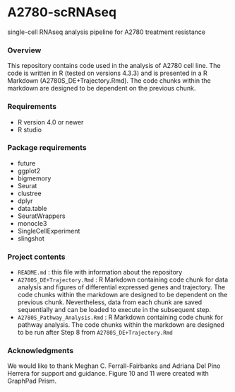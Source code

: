 # A2780-scRNAseq
single-cell RNAseq analysis pipeline for A2780 treatment resistance

### Overview 
This repository contains code used in the analysis of A2780 cell line. The code is written in R (tested on versions 4.3.3) and is presented in a R Markdown (A2780S_DE+Trajectory.Rmd). The code chunks within the markdown are designed to be dependent on the previous chunk. 

### Requirements 
 - R version 4.0 or newer
 - R studio
 
### Package requirements 
 - future
 - ggplot2
 - bigmemory
 - Seurat
 - clustree
 - dplyr
 - data.table
 - SeuratWrappers
 - monocle3
 - SingleCellExperiment
 - slingshot
 
### Project contents
 - `README.md` : this file with information about the repository 
 - `A2780S_DE+Trajectory.Rmd` : R Markdown containing code chunk for data analysis and figures of differential expressed genes and trajectory. The code chunks within the markdown are designed to be dependent on the previous chunk. Nevertheless, data from each chunk are saved sequentially and can be loaded to execute in the subsequent step.
 - `A2780S_Pathway_Analysis.Rmd` : R Markdown containing code chunk for pathway analysis. The code chunks within the markdown are designed to be run after Step 8 from `A2780S_DE+Trajectory.Rmd`
 
### Acknowledgments
We would like to thank Meghan C. Ferrall-Fairbanks and Adriana Del Pino Herrera for support and guidance. Figure 10 and 11 were created with GraphPad Prism.
